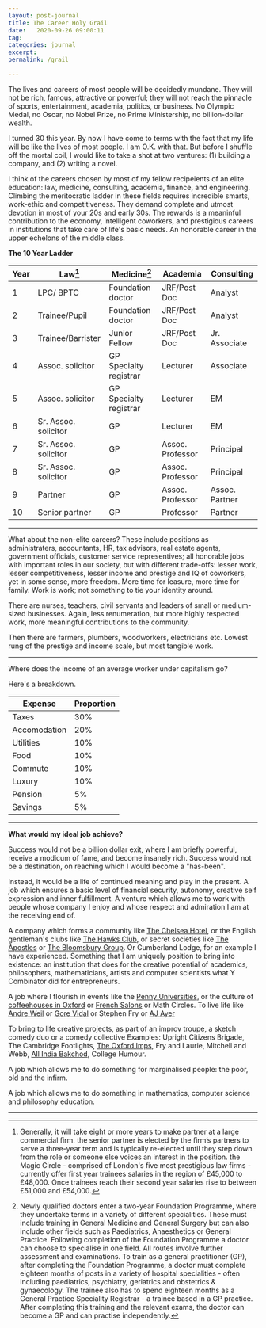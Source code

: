 ```yaml
---
layout: post-journal
title: The Career Holy Grail
date:   2020-09-26 09:00:11
tag: 
categories: journal
excerpt: 
permalink: /grail

---
```


The lives and careers of most people will be decidedly mundane.  They will not be rich, famous, attractive or powerful; they will not reach the pinnacle of sports, entertainment, academia, politics, or business. No Olympic Medal, no Oscar, no Nobel Prize, no Prime Ministership, no billion-dollar wealth.

I turned 30 this year. By now I have come to terms with the fact that my life will be like the lives of most people. I am O.K. with that. But before I shuffle off the mortal coil, I would like to take a shot at two ventures: (1) building a company, and (2) writing a novel. 


I think of the careers chosen by most of my fellow recipeients of an elite education: law, medicine, consulting, academia, finance, and engineering. Climbing the meritocratic ladder in these fields requires incredible smarts, work-ethic and competitiveness. They demand complete and utmost devotion in most of your 20s and early 30s.   The rewards is a meaninful contribution to the economy, intelligent coworkers, and prestigious careers in institutions that take care of life's basic needs.  An honorable career in the upper echelons of the middle class.


**The 10 Year Ladder**

Year | Law[^Law]       | Medicine[^Medicine]    | Academia  | Consulting | 
---| ----------- | ---------------------  | --------- | ---------   |
1 | LPC/ BPTC  |   Foundation doctor | JRF/Post Doc | Analyst |    
2 | Trainee/Pupil  |   Foundation doctor |JRF/Post Doc | Analyst |  
3 | Trainee/Barrister  | Junior Fellow   | JRF/Post Doc | Jr. Associate |    
4 | Assoc. solicitor  |  GP Specialty registrar | Lecturer | Associate | 
5 | Assoc. solicitor  |   GP Specialty registrar | Lecturer |  EM | 
6 | Sr. Assoc. solicitor  |   GP  | Lecturer | EM | 
7 | Sr. Assoc. solicitor  |   GP  | Assoc. Professor |  Principal | 
8 | Sr. Assoc. solicitor  |   GP  | Assoc. Professor |  Principal |   
9 | Partner  |   GP | Assoc. Professor | Assoc. Partner |
10 | Senior partner |   GP | Professor | Partner |


---

What about the non-elite careers? These include positions as administraters, accountants, HR, tax advisors, real estate agents, government officials, customer service representives; all honorable jobs with important roles in our society, but with different trade-offs: lesser work, lesser competitiveness, lesser income and prestige and IQ of coworkers, yet in some sense, more freedom. More time for leasure, more time for family. Work is work; not something to tie your identity around. 

There are nurses, teachers, civil servants and leaders of small or medium-sized businesses. Again, less renumeration, but more highly respected work, more meaningful contributions to the community. 


Then there are farmers, plumbers, woodworkers, electricians etc. Lowest rung of the prestige and income scale, but most tangible work. 



[^Medicine]: Newly qualified doctors enter a two-year Foundation Programme, where they undertake terms in a variety of different specialities. These must include training in General Medicine and General Surgery but can also include other fields such as Paediatrics, Anaesthetics or General Practice. Following completion of the Foundation Programme a doctor can choose to specialise in one field. All routes involve further assessment and examinations. To train as a general practitioner (GP), after completing the Foundation Programme, a doctor must complete eighteen months of posts in a variety of hospital specialities - often including paediatrics, psychiatry, geriatrics and obstetrics & gynaecology. The trainee also has to spend eighteen months as a General Practice Speciality Registrar - a trainee based in a GP practice. After completing this training and the relevant exams, the doctor can become a GP and can practise independently.

[^Law]: Generally, it will take eight or more years to make partner at a large commercial firm. the senior partner is elected by the firm’s partners to serve a three-year term and is typically re-elected until they step down from the role or someone else voices an interest in the position. the Magic Circle - comprised of London's five most prestigious law firms - currently offer first year trainees salaries in the region of £45,000 to £48,000. Once trainees reach their second year salaries rise to between £51,000 and £54,000.

------


Where does the income of an average worker under capitalism go?


Here's a breakdown.

Expense   | Proportion |    
----------| -----------| 
Taxes   | 30%        | 
Accomodation   | 20% | 
Utilities  | 10% | 
Food  | 10%  |
Commute  | 10% |
Luxury   | 10%  |
Pension  |  5%   |
Savings  |  5%   |


-----

**What would my ideal job achieve?**


Success would not be a billion dollar exit, where I am briefly powerful,  receive a modicum of fame, and become insanely rich. Success would not be a destination, on reaching which I would become a "has-been". 

Instead, it would be a life of continued meaning and play in the present. A job which ensures a basic level of financial security, autonomy, creative self expression and inner fulfillment. A venture which allows me to work with people whose company I enjoy and whose respect and admiration I am at the receiving end of.

A company which forms a community like [The Chelsea Hotel](https://medium.com/@bagelboy/make-america-bohemian-again-de846e35d757), or the English gentleman's clubs like [The Hawks Club](https://en.wikipedia.org/wiki/Hawks%27_Club), or secret societies like [The Apostles](https://en.wikipedia.org/wiki/Cambridge_Apostles)  or [The Bloomsbury Group](https://en.wikipedia.org/wiki/Bloomsbury_Group). Or Cumberland Lodge, for an example I have experienced.  Something that I am uniquely position to bring into existence: an institution that does for the creative potential of academics, philosophers, mathematicians, artists and computer scientists what Y Combinator did for entrepreneurs.

A job where I flourish in events like the [Penny Universities](https://thonyc.wordpress.com/2015/09/29/the-penny-universities/), or the culture of [coffeehouses in Oxford](https://en.wikipedia.org/wiki/English_coffeehouses_in_the_17th_and_18th_centuries) or [French Salons](https://en.wikipedia.org/wiki/Salon_(gathering)) or Math Circles. To live life like [Andre Weil](https://www.ams.org/journals/notices/201801/rnoti-p54.pdf) or [Gore Vidal](https://en.wikipedia.org/wiki/Gore_Vidal) or Stephen Fry or [AJ Ayer](https://www.theguardian.com/theobserver/1999/jun/20/featuresreview.review4)

To bring to life creative projects, as part of an improv troupe, a sketch comedy duo or a comedy collective Examples:  Upright Citizens Brigade, The Cambridge Footlights, [The Oxford Imps](https://en.wikipedia.org/wiki/The_Oxford_Imps), Fry and Laurie, Mitchell and Webb, [All India Bakchod](All_India_Bakchod), College Humour. 

A job which allows me to do something for marginalised people: the poor, old and the infirm. 

A job which allows me to do something in mathematics, computer science and philosophy education.


-----










